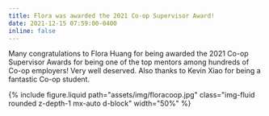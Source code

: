 ```yaml
---
title: Flora was awarded the 2021 Co-op Supervisor Award!
date: 2021-12-15 07:59:00-0400
inline: false
---
```


Many congratulations to Flora Huang for being awarded the 2021 Co-op Supervisor Awards for being one of the top mentors among hundreds of Co-op employers! Very well deserved. Also thanks to Kevin Xiao for being a fantastic Co-op student. 


{% include figure.liquid path="assets/img/floracoop.jpg" class="img-fluid rounded z-depth-1 mx-auto d-block" width="50%" %}